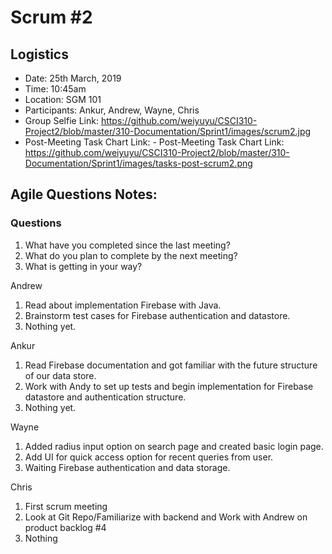 # Scrum #2

## Logistics
- Date: 25th March, 2019
- Time: 10:45am
- Location: SGM 101
- Participants: Ankur, Andrew, Wayne, Chris
- Group Selfie Link: https://github.com/weiyuyu/CSCI310-Project2/blob/master/310-Documentation/Sprint1/images/scrum2.jpg
- Post-Meeting Task Chart Link: - Post-Meeting Task Chart Link: https://github.com/weiyuyu/CSCI310-Project2/blob/master/310-Documentation/Sprint1/images/tasks-post-scrum2.png


## Agile Questions Notes:

### Questions
1. What have you completed since the last meeting?
2. What do you plan to complete by the next meeting?
3. What is getting in your way?

 
Andrew
1. Read about implementation Firebase with Java.
2. Brainstorm test cases for Firebase authentication and datastore.
3. Nothing yet.

Ankur
1. Read Firebase documentation and got familiar with the future structure of our data store.
2. Work with Andy to set up tests and begin implementation for Firebase datastore and authentication structure.
3. Nothing yet.

Wayne
1. Added radius input option on search page and created basic login page.
2. Add UI for quick access option for recent queries from user.
3. Waiting Firebase authentication and data storage.

Chris
1. First scrum meeting
2. Look at Git Repo/Familiarize with backend and Work with Andrew on product backlog #4
3. Nothing



